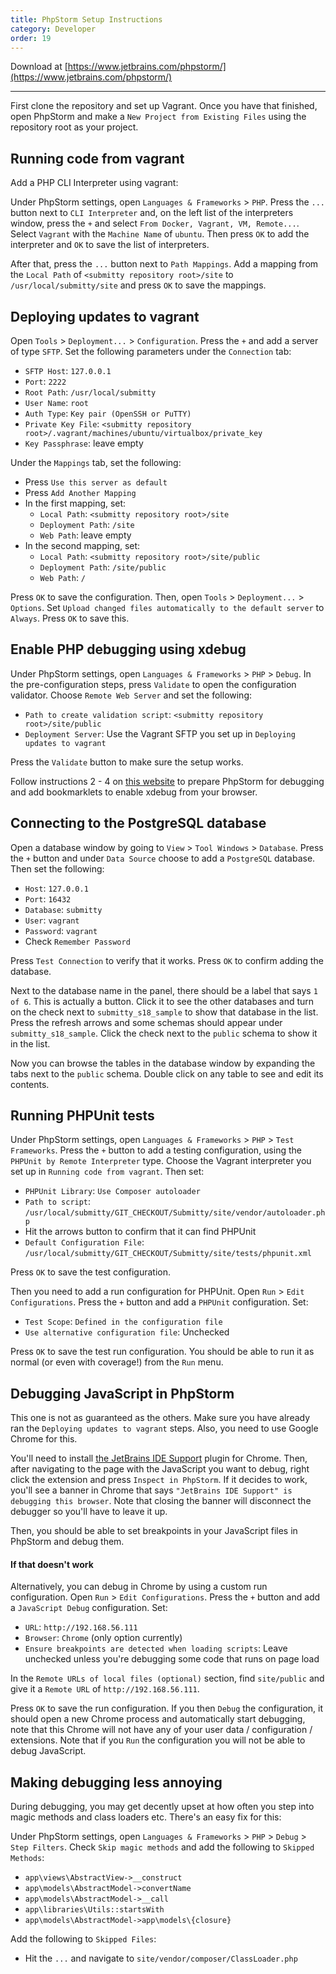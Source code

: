 ```yaml
---
title: PhpStorm Setup Instructions
category: Developer
order: 19
---
```


Download at [https://www.jetbrains.com/phpstorm/](https://www.jetbrains.com/phpstorm/)

---


First clone the repository and set up Vagrant. Once you have that finished, open PhpStorm and make a `New Project from Existing Files` using the repository root as your project.

## Running code from vagrant

Add a PHP CLI Interpreter using vagrant:

Under PhpStorm settings, open `Languages & Frameworks` > `PHP`. Press the `...` button next to `CLI Interpreter` and, on the left list of the interpreters window, press the `+` and select `From Docker, Vagrant, VM, Remote...`. Select `Vagrant` with the `Machine Name` of `ubuntu`. Then press `OK` to add the interpreter and `OK` to save the list of interpreters.

After that, press the `...` button next to `Path Mappings`. Add a mapping from the `Local Path` of `<submitty repository root>/site` to `/usr/local/submitty/site` and press `OK` to save the mappings.

## Deploying updates to vagrant

Open `Tools` > `Deployment...` > `Configuration`. Press the `+` and add a server of type `SFTP`. Set the following parameters under the `Connection` tab:

- `SFTP Host`: `127.0.0.1`
- `Port`: `2222`
- `Root Path`: `/usr/local/submitty`
- `User Name`: `root`
- `Auth Type`: `Key pair (OpenSSH or PuTTY)`
- `Private Key File`: `<submitty repository root>/.vagrant/machines/ubuntu/virtualbox/private_key`
- `Key Passphrase`: leave empty

Under the `Mappings` tab, set the following:

- Press `Use this server as default`
- Press `Add Another Mapping`
- In the first mapping, set:
	- `Local Path`: `<submitty repository root>/site`
	- `Deployment Path`: `/site`
	- `Web Path`: leave empty
- In the second mapping, set:
	- `Local Path`: `<submitty repository root>/site/public`
	- `Deployment Path`: `/site/public`
	- `Web Path`: `/`

Press `OK` to save the configuration. Then, open `Tools` > `Deployment...` > `Options`. Set `Upload changed files automatically to the default server` to `Always`. Press `OK` to save this.


## Enable PHP debugging using xdebug

Under PhpStorm settings, open `Languages & Frameworks` > `PHP` > `Debug`. In the pre-configuration steps, press `Validate` to open the configuration validator. Choose `Remote Web Server` and set the following:

- `Path to create validation script`: `<submitty repository root>/site/public`
- `Deployment Server`: Use the Vagrant SFTP you set up in `Deploying updates to vagrant`

Press the `Validate` button to make sure the setup works.

Follow instructions 2 - 4 on [this website](https://confluence.jetbrains.com/display/PhpStorm/Zero-configuration+Web+Application+Debugging+with+Xdebug+and+PhpStorm) to prepare PhpStorm for debugging and add bookmarklets to enable xdebug from your browser.

## Connecting to the PostgreSQL database

Open a database window by going to `View` > `Tool Windows` > `Database`. Press the `+` button and under `Data Source` choose to add a `PostgreSQL` database. Then set the following:

- `Host`: `127.0.0.1`
- `Port`: `16432`
- `Database`: `submitty`
- `User`: `vagrant`
- `Password`: `vagrant`
- Check `Remember Password`

Press `Test Connection` to verify that it works. Press `OK` to confirm adding the database.

Next to the database name in the panel, there should be a label that says `1 of 6`. This is actually a button. Click it to see the other databases and turn on the check next to `submitty_s18_sample` to show that database in the list. Press the refresh arrows and some schemas should appear under `submitty_s18_sample`. Click the check next to the `public` schema to show it in the list.

Now you can browse the tables in the database window by expanding the tabs next to the `public` schema. Double click on any table to see and edit its contents.

## Running PHPUnit tests

Under PhpStorm settings, open `Languages & Frameworks` > `PHP` > `Test Frameworks`. Press the `+` button to add a testing configuration, using the `PHPUnit by Remote Interpreter` type. Choose the Vagrant interpreter you set up in `Running code from vagrant`. Then set:

- `PHPUnit Library`: `Use Composer autoloader`
- `Path to script`: `/usr/local/submitty/GIT_CHECKOUT/Submitty/site/vendor/autoloader.php`
- Hit the arrows button to confirm that it can find PHPUnit
- `Default Configuration File`: `/usr/local/submitty/GIT_CHECKOUT/Submitty/site/tests/phpunit.xml`

Press `OK` to save the test configuration.

Then you need to add a run configuration for PHPUnit. Open `Run` > `Edit Configurations`. Press the `+` button and add a `PHPUnit` configuration. Set:

- `Test Scope`: `Defined in the configuration file`
- `Use alternative configuration file`: Unchecked

Press `OK` to save the test run configuration. You should be able to run it as normal (or even with coverage!) from the `Run` menu.

## Debugging JavaScript in PhpStorm

This one is not as guaranteed as the others. Make sure you have already ran the `Deploying updates to vagrant` steps. Also, you need to use Google Chrome for this. 

You'll need to install [the JetBrains IDE Support](https://chrome.google.com/webstore/detail/jetbrains-ide-support/hmhgeddbohgjknpmjagkdomcpobmllji) plugin for Chrome. Then, after navigating to the page with the JavaScript you want to debug, right click the extension and press `Inspect in PhpStorm`. If it decides to work, you'll see a banner in Chrome that says `"JetBrains IDE Support" is debugging this browser`. Note that closing the banner will disconnect the debugger so you'll have to leave it up.

Then, you should be able to set breakpoints in your JavaScript files in PhpStorm and debug them.

#### If that doesn't work

Alternatively, you can debug in Chrome by using a custom run configuration. Open `Run` > `Edit Configurations`. Press the `+` button and add a `JavaScript Debug` configuration. Set:
- `URL`: `http://192.168.56.111`
- `Browser`: `Chrome` (only option currently)
- `Ensure breakpoints are detected when loading scripts`: Leave unchecked unless you're debugging some code that runs on page load

In the `Remote URLs of local files (optional)` section, find `site/public` and give it a `Remote URL` of `http://192.168.56.111`.

Press `OK` to save the run configuration. If you then `Debug` the configuration, it should open a new Chrome process and automatically start debugging, note that this Chrome will not have any of your user data / configuration / extensions. Note that if you `Run` the configuration you will not be able to debug JavaScript.

## Making debugging less annoying

During debugging, you may get decently upset at how often you step into magic methods and class loaders etc. There's an easy fix for this:

Under PhpStorm settings, open `Languages & Frameworks` > `PHP` > `Debug` > `Step Filters`. Check `Skip magic methods` and add the following to `Skipped Methods`:
- `app\views\AbstractView->__construct`
- `app\models\AbstractModel->convertName`
- `app\models\AbstractModel->__call`
- `app\libraries\Utils::startsWith`
- `app\models\AbstractModel->app\models\{closure}`

Add the following to `Skipped Files`:
- Hit the `...` and navigate to `site/vendor/composer/ClassLoader.php`
